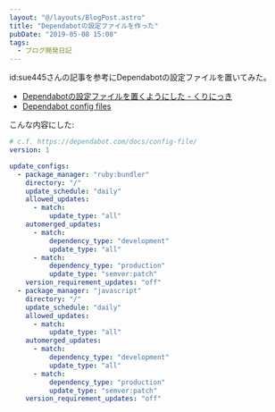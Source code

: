 ```yaml
---
layout: "@/layouts/BlogPost.astro"
title: "Dependabotの設定ファイルを作った"
pubDate: "2019-05-08 15:00"
tags:
  - ブログ開発日記
---
```


id:sue445さんの記事を参考にDependabotの設定ファイルを置いてみた。

- [Dependabotの設定ファイルを置くようにした - くりにっき](https://sue445.hatenablog.com/entry/2019/03/10/151948)
- [Dependabot config files](https://dependabot.com/docs/config-file/)

こんな内容にした:

```yaml
# c.f. https://dependabot.com/docs/config-file/
version: 1

update_configs:
  - package_manager: "ruby:bundler"
    directory: "/"
    update_schedule: "daily"
    allowed_updates:
      - match:
          update_type: "all"
    automerged_updates:
      - match:
          dependency_type: "development"
          update_type: "all"
      - match:
          dependency_type: "production"
          update_type: "semver:patch"
    version_requirement_updates: "off"
  - package_manager: "javascript"
    directory: "/"
    update_schedule: "daily"
    allowed_updates:
      - match:
          update_type: "all"
    automerged_updates:
      - match:
          dependency_type: "development"
          update_type: "all"
      - match:
          dependency_type: "production"
          update_type: "semver:patch"
    version_requirement_updates: "off"
```
